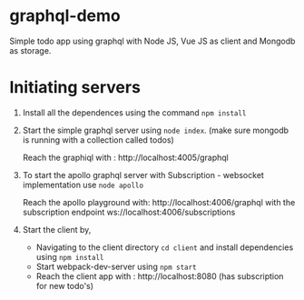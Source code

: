 # graphql-demo

Simple todo app using graphql with Node JS, Vue JS as client and Mongodb as storage.

# Initiating servers

1. Install all the dependences using the command `npm install`

2. Start the simple graphql server using `node index`. (make sure mongodb is running with a collection called todos)
  
   Reach the graphiql with : http://localhost:4005/graphql

3. To start the apollo graphql server with Subscription - websocket implementation use `node apollo`

    Reach the apollo playground with: http://localhost:4006/graphql with the subscription endpoint ws://localhost:4006/subscriptions

4. Start the client by,

   * Navigating to the client directory `cd client` and install dependencies using `npm install`
   * Start webpack-dev-server using `npm start`
   * Reach the client app with : http://localhost:8080 (has subscription for new todo's)

